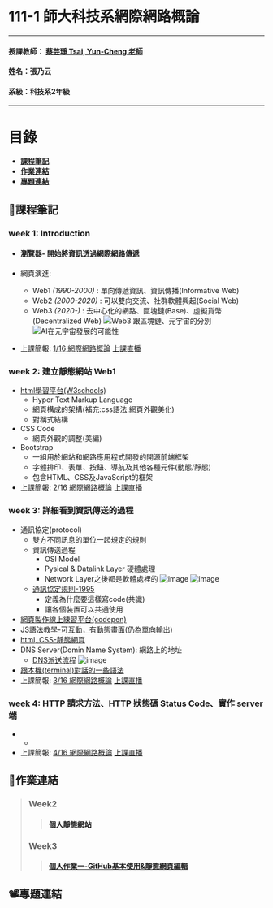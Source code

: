 # 111-1 師大科技系網際網路概論
***
 #### 授課教師： [蔡芸琤 Tsai, Yun-Cheng 老師](https://github.com/pecu?tab=repositories)
 #### 姓名：張乃云
 #### 系級：科技系2年級
***
# 目錄  

+ [**課程筆記**](https://github.com/41071119H-Irene/Web#pencil%E8%AA%B2%E7%A8%8B%E7%AD%86%E8%A8%98)
+ [**作業連結**](https://github.com/41071119H-Irene/Web#%E4%BD%9C%E6%A5%AD%E9%80%A3%E7%B5%90)
+ [**專題連結**](https://github.com/41071119H-Irene/Web#%EF%B8%8F%E5%B0%88%E9%A1%8C%E9%80%A3%E7%B5%90)

## :pencil:課程筆記
### week 1: Introduction
 * ####  瀏覽器- 開始將資訊透過網際網路傳遞
 * 網頁演進:
     * Web1 *(1990-2000)* : 單向傳遞資訊、資訊傳播(Informative Web)
     * Web2 *(2000-2020)* : 可以雙向交流、社群軟體興起(Social Web)
     * Web3 *(2020-)* : 去中心化的網路、區塊鏈(Base)、虛擬貨幣(Decentralized Web)
  ![Web3 跟區塊鏈、元宇宙的分別](https://user-images.githubusercontent.com/112916890/189841404-116111c1-2dd9-4ee6-825a-99d673a3c482.png) ![AI在元宇宙發展的可能性](https://user-images.githubusercontent.com/112916890/189842032-12d18360-decb-480b-8f6b-07a7af28d734.png)

 * 上課簡報: [1/16 網際網路概論](https://docs.google.com/presentation/d/e/2PACX-1vQeq6j0QLtkRYz4qBJMG4KOC34eEWbWHJlhfWm4eaZqg_PfCynecuaul_2zMMc_7muZ5qFQFI_MAc3z/pub?start=false&loop=false&delayms=3000&slide=id.p)  [上課直播](https://www.youtube.com/watch?v=5A1kyY9VrR0)
### week 2: 建立靜態網站 Web1
* [html學習平台(W3schools)](https://www.w3schools.com/)
   * Hyper Text Markup Language
   * 網頁構成的架構(補充:css語法:網頁外觀美化)
   * 對稱式結構
* CSS Code
   * 網頁外觀的調整(美編)
* Bootstrap
   * 一組用於網站和網路應用程式開發的開源前端框架
   * 字體排印、表單、按鈕、導航及其他各種元件(動態/靜態)
   * 包含HTML、CSS及JavaScript的框架
* 上課簡報: [2/16 網際網路概論](https://docs.google.com/presentation/d/e/2PACX-1vTDvYn3QV46gLMrZyRTLcVC_ZLSExGKp2NKSmynOjCl1TkSpo3l3objKNUJzvgniLzss6jtdrtxsPf4/pub?start=false&loop=false&delayms=3000&slide=id.p)  [上課直播](https://moodle3.ntnu.edu.tw/mod/page/view.php?id=500306)
### week 3: 詳細看到資訊傳送的過程
* 通訊協定(protocol)
   * 雙方不同訊息的單位一起規定的規則
   * 資訊傳送過程
      * OSI Model
      * Pysical & Datalink Layer 硬體處理
      * Network Layer之後都是軟體處裡的
   ![image](https://user-images.githubusercontent.com/112916890/191151732-1083c206-ec5c-4216-82e7-7cb7bb5cec74.png)
   ![image](https://user-images.githubusercontent.com/112916890/191153062-1279de7b-5dc9-493a-814a-b014a4520f09.png)
   * [通訊協定規則-1995](https://www.rfc-editor.org/)
      * 定義為什麼要這樣寫code(共識)
      * 讓各個裝置可以共通使用
* [網頁製作線上練習平台(codepen)](https://codepen.io/)
* [JS語法教學-可互動，有動態畫面(仍為單向輸出)](https://learnjavascript.online/)
* [html, CSS-靜態網頁](https://learnhtmlcss.online/)
* DNS Server(Domin Name System): 網路上的地址
   * [DNS派送流程](https://www.youtube.com/watch?v=2ZUxoi7YNgs)
 ![image](https://user-images.githubusercontent.com/112916890/191155257-09267884-d668-4914-88ad-6d596503fab6.png)
* [跟本機(terminal)對話的一些語法](https://www.techrepublic.com/article/ten-windows-10-network-commands-everyone-one-should-know/)
* 上課簡報: [3/16 網際網路概論](https://docs.google.com/presentation/d/e/2PACX-1vSZo61VUAGVMwmapSMd-GN0wBLRQyTf943MTnphSZR-33nG1cN6LToABqfef0JRq9yZYs-TRp_3zFE9/pub?start=false&loop=false&delayms=3000&slide=id.p)  [上課直播](https://www.youtube.com/watch?v=efQvdV3W1xU)

### week 4: HTTP 請求方法、HTTP 狀態碼 Status Code、實作 server 端
* 
   * 
* 上課簡報: [4/16 網際網路概論](https://docs.google.com/presentation/d/e/2PACX-1vRzFbbpzLWLBeQLZibkd6VS3W5pjD9WhoEZd-EQav7x_2bh8nQs3owQPv0Ej-oqlCXYWy4RufLkMicY/pub?start=false&loop=false&delayms=3000&slide=id.p)  [上課直播]()

## 🙌作業連結
> ### Week2
>> #### [個人靜態網站](https://41071119h-irene.github.io/Web/Mypage/) 
> ### Week3
>> #### [個人作業一-GitHub基本使用&靜態網頁編輯](https://youtu.be/mcCPcjOdGfE)
## 📽️專題連結
